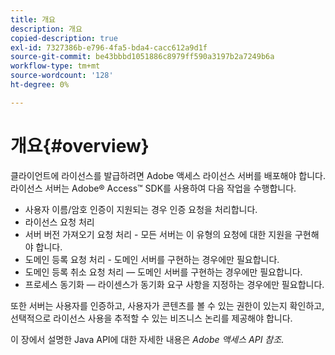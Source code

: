 ```yaml
---
title: 개요
description: 개요
copied-description: true
exl-id: 7327386b-e796-4fa5-bda4-cacc612a9d1f
source-git-commit: be43bbbd1051886c8979ff590a3197b2a7249b6a
workflow-type: tm+mt
source-wordcount: '128'
ht-degree: 0%

---
```


# 개요{#overview}

클라이언트에 라이선스를 발급하려면 Adobe 액세스 라이선스 서버를 배포해야 합니다. 라이선스 서버는 Adobe® Access™ SDK를 사용하여 다음 작업을 수행합니다.

* 사용자 이름/암호 인증이 지원되는 경우 인증 요청을 처리합니다.
* 라이선스 요청 처리
* 서버 버전 가져오기 요청 처리 - 모든 서버는 이 유형의 요청에 대한 지원을 구현해야 합니다.
* 도메인 등록 요청 처리 - 도메인 서버를 구현하는 경우에만 필요합니다.
* 도메인 등록 취소 요청 처리 — 도메인 서버를 구현하는 경우에만 필요합니다.
* 프로세스 동기화 — 라이센스가 동기화 요구 사항을 지정하는 경우에만 필요합니다.

또한 서버는 사용자를 인증하고, 사용자가 콘텐츠를 볼 수 있는 권한이 있는지 확인하고, 선택적으로 라이선스 사용을 추적할 수 있는 비즈니스 논리를 제공해야 합니다.

이 장에서 설명한 Java API에 대한 자세한 내용은 *Adobe 액세스 API 참조*.
